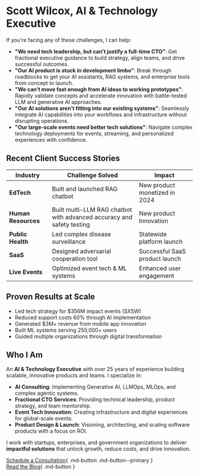 # Scott Wilcox, AI & Technology Executive

If you're facing any of these challenges, I can help:

- **"We need tech leadership, but can't justify a full-time CTO"**: Get fractional executive guidance to build strategy, align teams, and drive successful outcomes.
- **"Our AI product is stuck in development limbo"**: Break through roadblocks to get your AI assistants, RAG systems, and enterprise tools from concept to launch.
- **"We can't move fast enough from AI ideas to working prototypes"**: Rapidly validate concepts and accelerate innovation with battle-tested LLM and generative AI approaches.
- **"Our AI solutions aren't fitting into our existing systems"**: Seamlessly integrate AI capabilities into your workflows and infrastructure without disrupting operations.
- **"Our large-scale events need better tech solutions"**: Navigate complex technology deployments for events, streaming, and personalized experiences with confidence.


## Recent Client Success Stories

| Industry         | Challenge Solved                     | Impact                         |
|------------------|--------------------------------------|--------------------------------|
| **EdTech**       | Built and launched RAG chatbot       | New product monetized in 2024  |
| **Human Resources** | Built multi-LLM RAG chatbot with advanced accuracy and safety testing | New product Innovation   |
| **Public Health**| Led complex disease surveillance     | Statewide platform launch      |
| **SaaS**         | Designed adversarial cooperation tool| Successful SaaS product launch |
| **Live Events**  | Optimized event tech & ML systems    | Enhanced user engagement       |


## Proven Results at Scale
- Led tech strategy for $356M impact events (SXSW)
- Reduced support costs 60% through AI implementation
- Generated $3M+ revenue from mobile app innovation
- Built ML systems serving 250,000+ users
- Guided multiple organizations through digital transformation


## Who I Am

An **AI & Technology Executive** with over 25 years of experience building scalable, innovative products and teams. I specialize in:

- **AI Consulting**: Implementing Generative AI, LLMOps, MLOps, and complex agentic systems.  
- **Fractional CTO Services**: Providing technical leadership, product strategy, and team mentorship.  
- **Event Tech Innovation**: Creating infrastructure and digital experiences for global-scale events.  
- **Product Design & Launch**: Visioning, architecting, and scaling software products with a focus on ROI.

I work with startups, enterprises, and government organizations to deliver **impactful solutions** that unlock growth, reduce costs, and drive innovation.

[Schedule a Consultation](https://cal.com/scott-wilcox/consultation){ .md-button .md-button--primary }  
[Read the Blog](./blog/index.md){ .md-button }